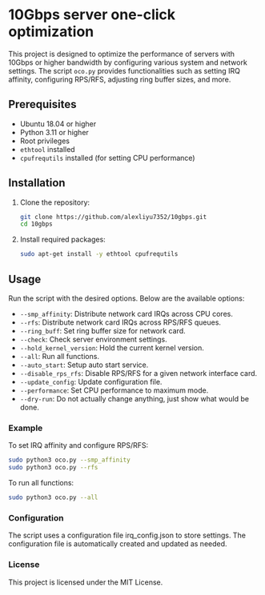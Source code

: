 # 10Gbps server one-click optimization

This project is designed to optimize the performance of servers with 10Gbps or higher bandwidth by configuring various system and network settings. The script `oco.py` provides functionalities such as setting IRQ affinity, configuring RPS/RFS, adjusting ring buffer sizes, and more.

## Prerequisites

- Ubuntu 18.04 or higher
- Python 3.11 or higher
- Root privileges
- `ethtool` installed
- `cpufrequtils` installed (for setting CPU performance)

## Installation

1. Clone the repository:
    ```sh
    git clone https://github.com/alexliyu7352/10gbps.git
    cd 10gbps
    ```

2. Install required packages:
    ```sh
    sudo apt-get install -y ethtool cpufrequtils
    ```

## Usage

Run the script with the desired options. Below are the available options:

- `--smp_affinity`: Distribute network card IRQs across CPU cores.
- `--rfs`: Distribute network card IRQs across RPS/RFS queues.
- `--ring_buff`: Set ring buffer size for network card.
- `--check`: Check server environment settings.
- `--hold_kernel_version`: Hold the current kernel version.
- `--all`: Run all functions.
- `--auto_start`: Setup auto start service.
- `--disable_rps_rfs`: Disable RPS/RFS for a given network interface card.
- `--update_config`: Update configuration file.
- `--performance`: Set CPU performance to maximum mode.
- `--dry-run`: Do not actually change anything, just show what would be done.

### Example

To set IRQ affinity and configure RPS/RFS:

```sh
sudo python3 oco.py --smp_affinity
sudo python3 oco.py --rfs
```

To run all functions:
```sh
sudo python3 oco.py --all
```

### Configuration

The script uses a configuration file irq_config.json to store settings. The configuration file is automatically created and updated as needed.

### License

This project is licensed under the MIT License.
